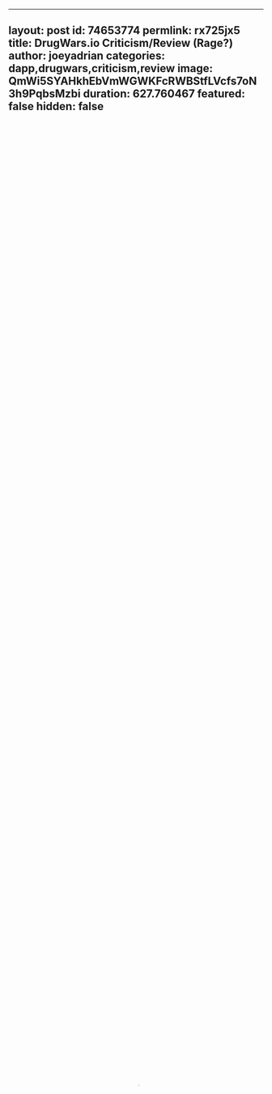 
---
layout: post
id: 74653774
permlink: rx725jx5
title:  DrugWars.io Criticism/Review (Rage?) 
author: joeyadrian
categories: dapp,drugwars,criticism,review
image: QmWi5SYAHkhEbVmWGWKFcRWBStfLVcfs7oN3h9PqbsMzbi
duration: 627.760467
featured: false
hidden: false
---
    
<video poster="https://snap1.d.tube/ipfs/QmWi5SYAHkhEbVmWGWKFcRWBStfLVcfs7oN3h9PqbsMzbi" autoplay="" id="player_html5_api" class="vjs-tech" style="width: 100%; height: 100%;" tabindex="-1" src="https://video.dtube.top/ipfs/QmYp6jcE8CLimwmJErRMv5rb3fT39RLj9VPQmoHuuXJhuP"></video>

Skip to 5:38 for the "Gameplay" 

I gave DrugWars a try! Sadly I had to wait 2+ hours to start playing. Unlucky I guess. Let the player try the game, get addicted, THEN have them wait or pay to not wait. I can't imagine the number of players who opened this game then never came back. This can be remedied by simply lowering the timers at the start of the game OR adding a few more buildings to buy in the very beginning just to give you a taste of the game. 

On a serious note, I didn't mean for this to be so negative but I was really excited to try this game then when I saw the FIRST wait timer was set to 2+ hours my excitement was replaced with rage. 

I believe dapps like this have massive potential if the are done right. They are insanely appealing (play game, get crypto) but in execution they seem to be majorly lacking. 